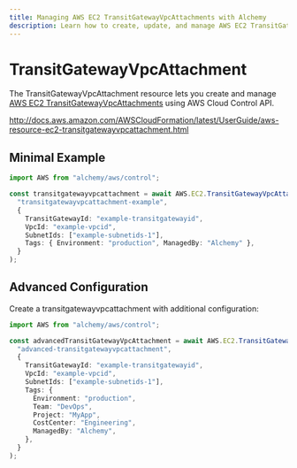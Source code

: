 ```yaml
---
title: Managing AWS EC2 TransitGatewayVpcAttachments with Alchemy
description: Learn how to create, update, and manage AWS EC2 TransitGatewayVpcAttachments using Alchemy Cloud Control.
---
```


# TransitGatewayVpcAttachment

The TransitGatewayVpcAttachment resource lets you create and manage [AWS EC2 TransitGatewayVpcAttachments](https://docs.aws.amazon.com/ec2/latest/userguide/) using AWS Cloud Control API.

http://docs.aws.amazon.com/AWSCloudFormation/latest/UserGuide/aws-resource-ec2-transitgatewayvpcattachment.html

## Minimal Example

```ts
import AWS from "alchemy/aws/control";

const transitgatewayvpcattachment = await AWS.EC2.TransitGatewayVpcAttachment(
  "transitgatewayvpcattachment-example",
  {
    TransitGatewayId: "example-transitgatewayid",
    VpcId: "example-vpcid",
    SubnetIds: ["example-subnetids-1"],
    Tags: { Environment: "production", ManagedBy: "Alchemy" },
  }
);
```

## Advanced Configuration

Create a transitgatewayvpcattachment with additional configuration:

```ts
import AWS from "alchemy/aws/control";

const advancedTransitGatewayVpcAttachment = await AWS.EC2.TransitGatewayVpcAttachment(
  "advanced-transitgatewayvpcattachment",
  {
    TransitGatewayId: "example-transitgatewayid",
    VpcId: "example-vpcid",
    SubnetIds: ["example-subnetids-1"],
    Tags: {
      Environment: "production",
      Team: "DevOps",
      Project: "MyApp",
      CostCenter: "Engineering",
      ManagedBy: "Alchemy",
    },
  }
);
```

